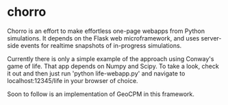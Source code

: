 chorro
======

Chorro is an effort to make effortless one-page webapps from Python
simulations. It depends on the Flask web microframework, and uses server-side
events for realtime snapshots of in-progress simulations.

Currently there is only a simple example of the approach using Conway's game of
life. That app depends on Numpy and Scipy. To take a look, check it out and
then just run 'python life-webapp.py' and navigate to localhost:12345/life in your browser of choice.

Soon to follow is an implementation of GeoCPM in this framework.
